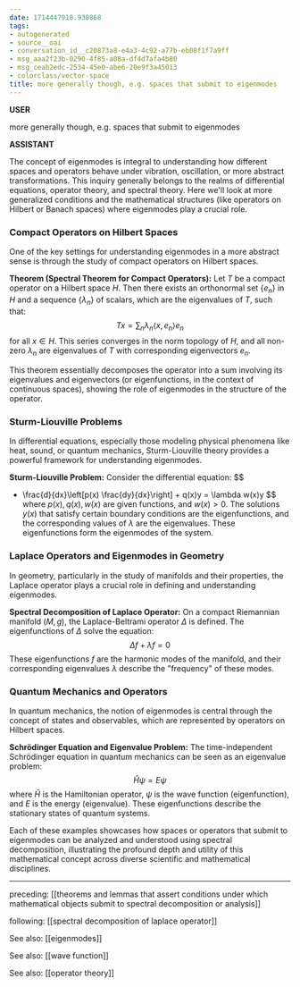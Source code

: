 ```yaml
---
date: 1714447918.930868
tags:
- autogenerated
- source__oai
- conversation_id__c20873a8-e4a3-4c92-a77b-eb08f1f7a9ff
- msg_aaa2f23b-0290-4f85-a08a-df4d7afa4b80
- msg_ceab2edc-2534-45e0-abe6-20e9f3a45013
- colorclass/vector-space
title: more generally though, e.g. spaces that submit to eigenmodes
---
```


**USER**

more generally though, e.g. spaces that submit to eigenmodes


**ASSISTANT**

The concept of eigenmodes is integral to understanding how different spaces and operators behave under vibration, oscillation, or more abstract transformations. This inquiry generally belongs to the realms of differential equations, operator theory, and spectral theory. Here we'll look at more generalized conditions and the mathematical structures (like operators on Hilbert or Banach spaces) where eigenmodes play a crucial role.

### Compact Operators on Hilbert Spaces

One of the key settings for understanding eigenmodes in a more abstract sense is through the study of compact operators on Hilbert spaces.

**Theorem (Spectral Theorem for Compact Operators):**
Let $T$ be a compact operator on a Hilbert space $H$. Then there exists an orthonormal set $\{e_n\}$ in $H$ and a sequence $\{\lambda_n\}$ of scalars, which are the eigenvalues of $T$, such that:
$$
T x = \sum_n \lambda_n \langle x, e_n \rangle e_n
$$
for all $x \in H$. This series converges in the norm topology of $H$, and all non-zero $\lambda_n$ are eigenvalues of $T$ with corresponding eigenvectors $e_n$.

This theorem essentially decomposes the operator into a sum involving its eigenvalues and eigenvectors (or eigenfunctions, in the context of continuous spaces), showing the role of eigenmodes in the structure of the operator.

### Sturm-Liouville Problems

In differential equations, especially those modeling physical phenomena like heat, sound, or quantum mechanics, Sturm-Liouville theory provides a powerful framework for understanding eigenmodes.

**Sturm-Liouville Problem:**
Consider the differential equation:
$$
- \frac{d}{dx}\left[p(x) \frac{dy}{dx}\right] + q(x)y = \lambda w(x)y
$$
where $p(x), q(x), w(x)$ are given functions, and $w(x) > 0$. The solutions $y(x)$ that satisfy certain boundary conditions are the eigenfunctions, and the corresponding values of $\lambda$ are the eigenvalues. These eigenfunctions form the eigenmodes of the system.

### Laplace Operators and Eigenmodes in Geometry

In geometry, particularly in the study of manifolds and their properties, the Laplace operator plays a crucial role in defining and understanding eigenmodes.

**Spectral Decomposition of Laplace Operator:**
On a compact Riemannian manifold $(M, g)$, the Laplace-Beltrami operator $\Delta$ is defined. The eigenfunctions of $\Delta$ solve the equation:
$$
\Delta f + \lambda f = 0
$$
These eigenfunctions $f$ are the harmonic modes of the manifold, and their corresponding eigenvalues $\lambda$ describe the "frequency" of these modes.

### Quantum Mechanics and Operators

In quantum mechanics, the notion of eigenmodes is central through the concept of states and observables, which are represented by operators on Hilbert spaces.

**Schrödinger Equation and Eigenvalue Problem:**
The time-independent Schrödinger equation in quantum mechanics can be seen as an eigenvalue problem:
$$
\hat{H} \psi = E \psi
$$
where $\hat{H}$ is the Hamiltonian operator, $\psi$ is the wave function (eigenfunction), and $E$ is the energy (eigenvalue). These eigenfunctions describe the stationary states of quantum systems.

Each of these examples showcases how spaces or operators that submit to eigenmodes can be analyzed and understood using spectral decomposition, illustrating the profound depth and utility of this mathematical concept across diverse scientific and mathematical disciplines.


---

preceding: [[theorems and lemmas that assert conditions under which mathematical objects submit to spectral decomposition or analysis]]  


following: [[spectral decomposition of laplace operator]]

See also: [[eigenmodes]]


See also: [[wave function]]


See also: [[operator theory]]